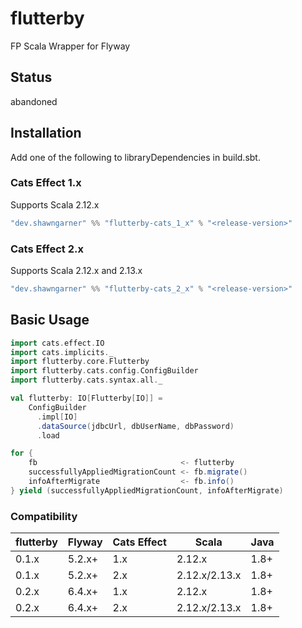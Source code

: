 

# flutterby

FP Scala Wrapper for Flyway

## Status 

abandoned


## Installation

Add one of the following to libraryDependencies in build.sbt.

### Cats Effect 1.x

Supports Scala 2.12.x

```sbt
"dev.shawngarner" %% "flutterby-cats_1_x" % "<release-version>"
```

### Cats Effect 2.x

Supports Scala 2.12.x and 2.13.x

```sbt
"dev.shawngarner" %% "flutterby-cats_2_x" % "<release-version>"
```

## Basic Usage

```scala
import cats.effect.IO
import cats.implicits._
import flutterby.core.Flutterby
import flutterby.cats.config.ConfigBuilder
import flutterby.cats.syntax.all._

val flutterby: IO[Flutterby[IO]] =
    ConfigBuilder
      .impl[IO]
      .dataSource(jdbcUrl, dbUserName, dbPassword)
      .load

for {
    fb                                <- flutterby
    successfullyAppliedMigrationCount <- fb.migrate()
    infoAfterMigrate                  <- fb.info()
} yield (successfullyAppliedMigrationCount, infoAfterMigrate)
```

### Compatibility

|flutterby|Flyway|Cats Effect|Scala        |Java|
|---------|------|-----------|-------------|----|
|0.1.x    |5.2.x+|1.x        |2.12.x       |1.8+|     
|0.1.x    |5.2.x+|2.x        |2.12.x/2.13.x|1.8+|
|0.2.x    |6.4.x+|1.x        |2.12.x       |1.8+|     
|0.2.x    |6.4.x+|2.x        |2.12.x/2.13.x|1.8+|



